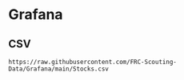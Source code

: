 # Grafana

## CSV

```
https://raw.githubusercontent.com/FRC-Scouting-Data/Grafana/main/Stocks.csv
```
